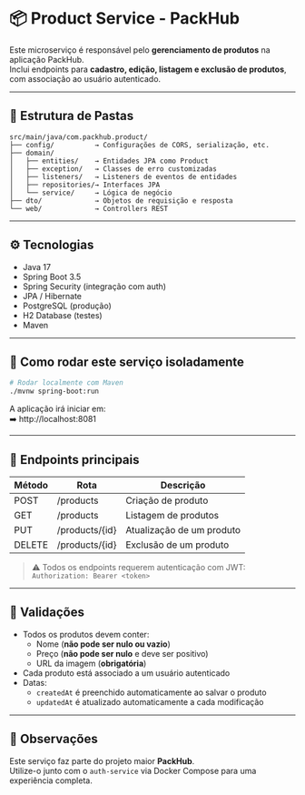 # 📦 Product Service - PackHub

Este microserviço é responsável pelo **gerenciamento de produtos** na aplicação PackHub.  
Inclui endpoints para **cadastro, edição, listagem e exclusão de produtos**, com associação ao usuário autenticado.

---

## 📁 Estrutura de Pastas

```
src/main/java/com.packhub.product/
├── config/          → Configurações de CORS, serialização, etc.
├── domain/
│   ├── entities/    → Entidades JPA como Product
│   ├── exception/   → Classes de erro customizadas
│   ├── listeners/   → Listeners de eventos de entidades
│   ├── repositories/→ Interfaces JPA
│   └── service/     → Lógica de negócio
├── dto/             → Objetos de requisição e resposta
└── web/             → Controllers REST
```

---

## ⚙️ Tecnologias

- Java 17
- Spring Boot 3.5
- Spring Security (integração com auth)
- JPA / Hibernate
- PostgreSQL (produção)
- H2 Database (testes)
- Maven

---

## 🚀 Como rodar este serviço isoladamente

```bash
# Rodar localmente com Maven
./mvnw spring-boot:run
```

A aplicação irá iniciar em:  
➡️ http://localhost:8081

---

## 🧪 Endpoints principais

| Método | Rota         | Descrição                        |
|--------|--------------|-----------------------------------|
| POST   | /products     | Criação de produto                |
| GET    | /products     | Listagem de produtos              |
| PUT    | /products/{id}| Atualização de um produto         |
| DELETE | /products/{id}| Exclusão de um produto            |

> ⚠️ Todos os endpoints requerem autenticação com JWT:  
> `Authorization: Bearer <token>`

---

## 🧾 Validações

- Todos os produtos devem conter:
  - Nome (**não pode ser nulo ou vazio**)
  - Preço (**não pode ser nulo** e deve ser positivo)
  - URL da imagem (**obrigatória**)
- Cada produto está associado a um usuário autenticado
- Datas:
  - `createdAt` é preenchido automaticamente ao salvar o produto
  - `updatedAt` é atualizado automaticamente a cada modificação

---

## 📝 Observações

Este serviço faz parte do projeto maior **PackHub**.  
Utilize-o junto com o `auth-service` via Docker Compose para uma experiência completa.
